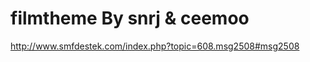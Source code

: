 filmtheme By snrj & ceemoo
==========================

http://www.smfdestek.com/index.php?topic=608.msg2508#msg2508
